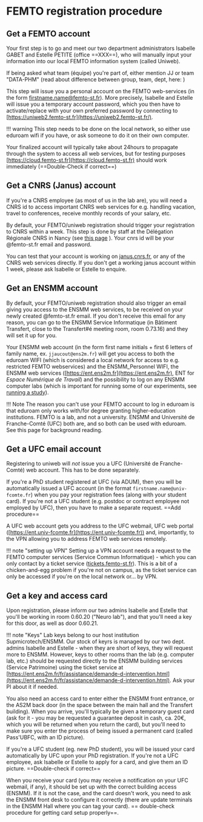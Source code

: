 
# FEMTO registration procedure

## Get a FEMTO account

Your first step is to go and meet our two department administrators Isabelle GABET and Estelle PETITE (office ==XXX==), who will manually input your information into our local FEMTO information system (called Uniweb).

If being asked what team (équipe) you're part of, either mention JJ or team "DATA-PHM" (read about difference between group, team, dept, here: )

This step will issue you a personal account on the FEMTO web-services (in the form firstname.name@femto-st.fr). More precisely, Isabelle and Estelle will issue you a temporary account password, which you then have to activate/replace with your own preferred password by connecting to [https://uniweb2.femto-st.fr](https://uniweb2.femto-st.fr/).

!!! warning
  This step needs to be done on the local network, so either use eduroam wifi if you have, or ask someone to do it on their own computer.

Your finalized account will typically take about 24hours to propagate through the system to access all web services, but for testing purposes [https://cloud.femto-st.fr](https://cloud.femto-st.fr) should work immediately (==Double-Check if correct==)

## Get a CNRS (Janus) account

If you're a CNRS employee (as most of us in the lab are), you will need a CNRS id to access important CNRS web services for e.g. handling vacation, travel to conferences, receive monthly records of your salary, etc.

By default, your FEMTO/uniweb registration should trigger your registration to CNRS within a week. This step is done by staff at the Délégation Régionale CNRS in Nancy (see [this page](../../about-the-lab/about-our-operating-institutions) ). Your cnrs id will be your @femto-st.fr email and password.

You can test that your account is working on [janus.cnrs.fr](https://janus.cnrs.fr), or any of the CNRS web services directly. If you don't get a working janus account within 1 week, please ask Isabelle or Estelle to enquire.

## Get an ENSMM account

By default, your FEMTO/uniweb registration should also trigger an email giving you access to the ENSMM web services, to be received on your newly created @femto-st.fr email. If you don't receive this email for any reason, you can go to the ENSMM Service Informatique (in Bâtiment Transfert, close to the Transfert#é meeting room, room 0.73.16) and they will set it up for you.

Your ENSMM web account (in the form first name initials + first 6 letters of family name, ex. `jjaucout@ens2m.fr`) will get you access to both the eduroam WIFI (which is considered a local network for access to e.g. restricted FEMTO webservices) and the ENSMM\_Personnel WIFI, the ENSMM web services ([https://ent.ens2m.fr](https://ent.ens2m.fr), ENT for _Espace Numérique de Travail_) and the possibility to log on any ENSMM computer labs (which is important for running some of our experiments, see [running a study](../../running-a-study/run-a-group-behavioural-study/)).

!!! Note
  The reason you can't use your FEMTO account to log in eduroam is that eduroam only works with/for degree granting higher-education institutions. FEMTO is a lab, and not a university. ENSMM and Université de Franche-Comté (UFC) both are, and so both can be used with eduroam. See this page for background reading.  


## Get a UFC email account

Registering to uniweb will _not_ issue you a UFC (Université de Franche-Comté) web account. This has to be done separately.

If you're a PhD student registered at UFC (via ADUM), then you will be automatically issued a UFC account (in the format `firstname.name@univ-fcomte.fr`) when you pay your registration fees (along with your student card). If you're not a UFC student (e.g. postdoc or contract employee not employed by UFC), then you have to make a separate request. ==Add procedure==

A UFC web account gets you address to the UFC webmail, UFC web portal ([https://ent.univ-fcomte.fr](https://ent.univ-fcomte.fr)) and, importantly, to the VPN allowing you to address FEMTO web services remotely.

!!! note "setting up VPN"
Setting up a VPN account needs a request to the FEMTO computer services (Service Commun Informatique) - which you can only contact by a ticket service ([tickets.femto-st.fr](https://tickets.femto-st.fr/)). This is a bit of a chicken-and-egg problem if you're not on campus, as the ticket service can only be accessed if you're on the local network or... by VPN. 


## Get a key and access card

Upon registration, please inform our two admins Isabelle and Estelle that you'll be working in room 0.60.20 ("Neuro lab"), and that you'll need a key for this door, as well as door 0.60.21.&#x20;

!!! note "Keys"
Lab keys belong to our host institution Supmicrotech/ENSMM. Our stock of keyrs is managed by our two dept. admins Isabelle and Estelle - when they are short of keys, they will request more to ENSMM. However, keys to other rooms than the lab (e.g. computer lab, etc.) should be requested directly to the ENSMM building services (Service Patrimoine) using the ticket service at [https://ent.ens2m.fr/fr/assistance/demande-d-intervention.html](https://ent.ens2m.fr/fr/assistance/demande-d-intervention.html). Ask your PI about it if needed.


You also need an access card to enter either the ENSMM front entrance, or the AS2M back door (in the space between the main hall and the Transfert building). When you arrive, you'll typically be given a temporary guest card (ask for it - you may be requested a guarantee deposit in cash, ca. 20€, which you will be returned when you return the card), but you'll need to make sure you enter the process of being issued a permanent card (called Pass'UBFC, with an ID picture).

If you're a UFC student (eg. new PhD student), you will be issued your card automatically by UFC upon your PhD registration. If you're not a UFC employee, ask Isabelle or Estelle to apply for a card, and give them an ID picture. ==Double-check if correct==

When you receive your card (you may receive a notification on your UFC webmail, if any), it should be set up with the correct building access (ENSMM). If it is not the case, and the card doesn't work, you need to ask the ENSMM front desk to configure it correctly (there are update terminals in the ENSMM Hall where you can tag your card). == double-check procedure for getting card setup properly==. 
